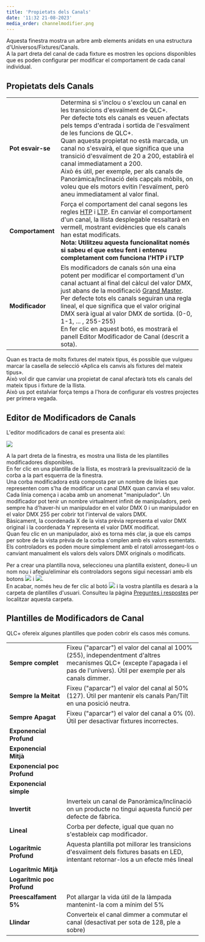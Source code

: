 ```yaml
---
title: 'Propietats dels Canals'
date: '11:32 21-08-2023'
media_order: channelmodifier.png
---
```


Aquesta finestra mostra un arbre amb elements anidats en una estructura d'Universos/Fixtures/Canals.  
A la part dreta del canal de cada fixture es mostren les opcions disponibles que es poden configurar per modificar el comportament de cada canal individual.

Propietats dels Canals
-------------------

|     |     |
| --- | --- |
| **Pot esvair-se** | Determina si s'inclou o s'exclou un canal en les transicions d'esvaïment de QLC+.  <br>Per defecte tots els canals es veuen afectats pels temps d'entrada i sortida de l'esvaïment de les funcions de QLC+.  <br>Quan aquesta propietat no està marcada, un canal no s'esvairà, el que significa que una transició d'esvaïment de 20 a 200, establirà el canal immediatament a 200.  <br>Això és útil, per exemple, per als canals de Panoràmica/Inclinació dels capçals mòbils, on voleu que els motors evitin l'esvaïment, però aneu immediatament al valor final. |
| **Comportament** | Força el comportament del canal segons les regles [HTP](/basics/glossary-and-concepts#htp) i [LTP](/basics/glossary-and-concepts#ltp). En canviar el comportament d'un canal, la llista desplegable ressaltarà en vermell, mostrant evidències que els canals han estat modificats.  <br>**Nota: Utilitzeu aquesta funcionalitat només si sabeu el que esteu fent i enteneu completament com funciona l'HTP i l'LTP** |
| **Modificador** | Els modificadors de canals són una eina potent per modificar el comportament d'un canal actuant al final del càlcul del valor DMX, just abans de la modificació [Grand Master](/basics/glossary-and-concepts#gran-mestre).  <br>Per defecte tots els canals seguiran una regla lineal, el que significa que el valor original DMX serà igual al valor DMX de sortida. (0-0, 1-1, ... , 255-255) <br>En fer clic en aquest botó, es mostrarà el panell Editor Modificador de Canal (descrit a sota). |


Quan es tracta de molts fixtures del mateix tipus, és possible que vulgueu marcar la casella de selecció «Aplica els canvis als fixtures del mateix tipus».  
Això vol dir que canviar una propietat de canal afectarà tots els canals del mateix tipus i fixture de la llista.  
Això us pot estalviar força temps a l'hora de configurar els vostres projectes per primera vegada.

Editor de Modificadors de Canals
-----------------------

L'editor modificadors de canal es presenta així:

![](channelmodifier.png)

A la part dreta de la finestra, es mostra una llista de les plantilles modificadores disponibles.  
En fer clic en una plantilla de la llista, es mostrarà la previsualització de la corba a la part esquerra de la finestra.  
Una corba modificadora està composta per un nombre de línies que representen com s'ha de modificar un canal DMX quan canvia el seu valor.  
Cada línia comença i acaba amb un anomenat "manipulador". Un modificador pot tenir un nombre virtualment infinit de manipuladors, però sempre ha d'haver-hi un manipulador en el valor DMX 0 i un manipulador en el valor DMX 255 per cobrir tot l'interval de valors DMX.  
Bàsicament, la coordenada X de la vista prèvia representa el valor DMX original i la coordenada Y representa el valor DMX modificat.  
Quan feu clic en un manipulador, això es torna més clar, ja que els camps per sobre de la vista prèvia de la corba s'omplen amb els valors esmentats.  
Els controladors es poden moure simplement amb el ratolí arrossegant-los o canviant manualment els valors dels valors DMX originals o modificats.

Per a crear una plantilla nova, seleccioneu una plantilla existent, doneu-li un nom nou i afegiu/eliminar els controladors segons sigui necessari amb els botons ![](/basics/edit_add.png) i ![](/basics/edit_remove.png).  
En acabar, només heu de fer clic al botó ![](/basics/filesave.png) i la vostra plantilla es desarà a la carpeta de plantilles d'usuari. Consulteu la pàgina [Preguntes i respostes](/basics/questions-and-answers) per localitzar aquesta carpeta.

Plantilles de Modificadors de Canal
--------------------------

QLC+ ofereix algunes plantilles que poden cobrir els casos més comuns.

|     |     |
| --- | --- |
| **Sempre complet** | Fixeu ("aparcar") el valor del canal al 100% (255), independentment d'altres mecanismes QLC+ (excepte l'apagada i el pas de l'univers). Útil per exemple per als canals dimmer. |
| **Sempre la Meitat** | Fixeu ("aparcar") el valor del canal al 50% (127). Útil per mantenir els canals Pan/Tilt en una posició neutra. |
| **Sempre Apagat** | Fixeu ("aparcar") el valor del canal a 0% (0). Útil per desactivar fixtures incorrectes. |
| **Exponencial Profund** |     |
| **Exponencial Mitjà** |     |
| **Exponencial poc Profund** |     |
| **Exponencial simple** |     |
| **Invertit** | Inverteix un canal de Panoràmica/Inclinació on un producte no tingui aquesta funció per defecte de fàbrica. |
| **Lineal** | Corba per defecte, igual que quan no s'estableix cap modificador. |
| **Logarítmic Profund** | Aquesta plantilla pot millorar les transicions d'esvaïment dels fixtures basats en LED, intentant retornar-los a un efecte més lineal |
| **Logarítmic Mitjà** |
| **Logarítmic poc Profund** |
| **Preescalfament 5%** | Pot allargar la vida útil de la làmpada mantenint-la com a mínim del 5% |
| **Llindar** | Converteix el canal dimmer a commutar el canal (desactivat per sota de 128, ple a sobre) |
